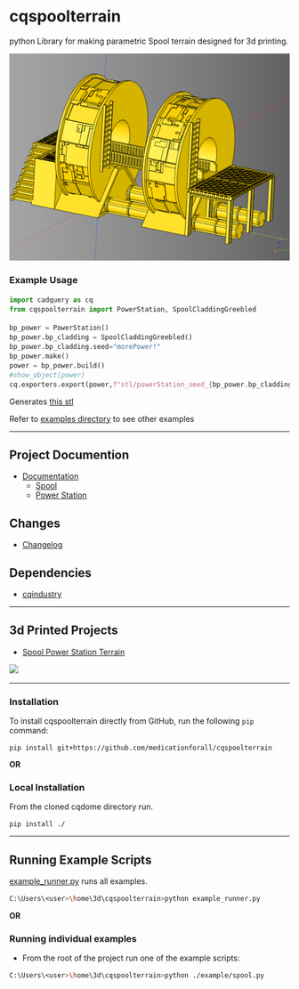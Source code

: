 # cqspoolterrain
python Library for making parametric Spool terrain designed for 3d printing.


![Station Mockup](./documentation/image/powerstation/36.png)<br />

### Example Usage

``` python
import cadquery as cq
from cqspoolterrain import PowerStation, SpoolCladdingGreebled

bp_power = PowerStation()
bp_power.bp_cladding = SpoolCladdingGreebled()
bp_power.bp_cladding.seed="morePower!"
bp_power.make()
power = bp_power.build()
#show_object(power)
cq.exporters.export(power,f"stl/powerStation_seed_{bp_power.bp_cladding.seed}.stl")
```

Generates [this stl](stl/powerStation_seed_morePower!.stl)

Refer to [examples directory](example) to see other examples

---

## Project Documention
* [Documentation](documentation/documentation.md)
	* [Spool](documentation/spool.md)
	* [Power Station](documentation/powerstation.md)

## Changes
* [Changelog](./changes.md)

## Dependencies
* [cqindustry](https://github.com/medicationforall/cqindustry)

---

## 3d Printed Projects
* [Spool Power Station Terrain](https://miniforall.com/powerstation)

[![](documentation/image/project.jpg)](https://miniforall.com/powerstation)

---


### Installation
To install cqspoolterrain directly from GitHub, run the following `pip` command:

	pip install git+https://github.com/medicationforall/cqspoolterrain

**OR**

### Local Installation
From the cloned cqdome directory run.

	pip install ./


---

## Running Example Scripts
[example_runner.py](example_runner.py) runs all examples.

``` bash
C:\Users\<user>\home\3d\cqspoolterrain>python example_runner.py
```

**OR**

### Running individual examples
* From the root of the project run one of the example scripts:
  
``` bash
C:\Users\<user>\home\3d\cqspoolterrain>python ./example/spool.py
```
